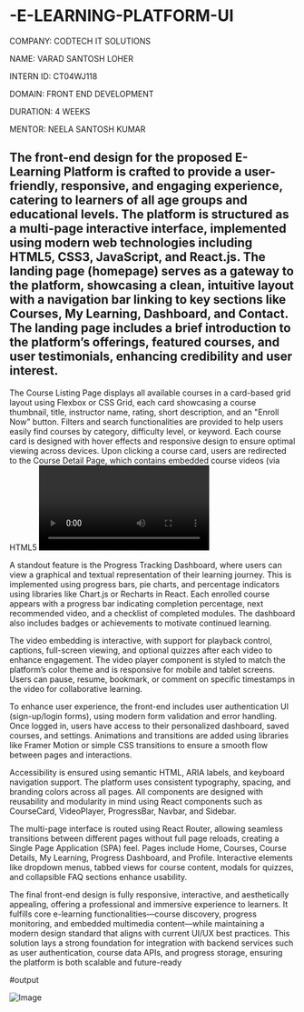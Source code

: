# -E-LEARNING-PLATFORM-UI

COMPANY: CODTECH IT SOLUTIONS

NAME: VARAD SANTOSH LOHER

INTERN ID: CT04WJ118

DOMAIN: FRONT END DEVELOPMENT

DURATION: 4 WEEKS

MENTOR: NEELA SANTOSH KUMAR

## The front-end design for the proposed E-Learning Platform is crafted to provide a user-friendly, responsive, and engaging experience, catering to learners of all age groups and educational levels. The platform is structured as a multi-page interactive interface, implemented using modern web technologies including HTML5, CSS3, JavaScript, and React.js. The landing page (homepage) serves as a gateway to the platform, showcasing a clean, intuitive layout with a navigation bar linking to key sections like Courses, My Learning, Dashboard, and Contact. The landing page includes a brief introduction to the platform’s offerings, featured courses, and user testimonials, enhancing credibility and user interest.

The Course Listing Page displays all available courses in a card-based grid layout using Flexbox or CSS Grid, each card showcasing a course thumbnail, title, instructor name, rating, short description, and an "Enroll Now" button. Filters and search functionalities are provided to help users easily find courses by category, difficulty level, or keyword. Each course card is designed with hover effects and responsive design to ensure optimal viewing across devices. Upon clicking a course card, users are redirected to the Course Detail Page, which contains embedded course videos (via HTML5 <video> tags or third-party services like YouTube or Vimeo), detailed curriculum, learning outcomes, instructor profile, and student reviews.

A standout feature is the Progress Tracking Dashboard, where users can view a graphical and textual representation of their learning journey. This is implemented using progress bars, pie charts, and percentage indicators using libraries like Chart.js or Recharts in React. Each enrolled course appears with a progress bar indicating completion percentage, next recommended video, and a checklist of completed modules. The dashboard also includes badges or achievements to motivate continued learning.

The video embedding is interactive, with support for playback control, captions, full-screen viewing, and optional quizzes after each video to enhance engagement. The video player component is styled to match the platform’s color theme and is responsive for mobile and tablet screens. Users can pause, resume, bookmark, or comment on specific timestamps in the video for collaborative learning.

To enhance user experience, the front-end includes user authentication UI (sign-up/login forms), using modern form validation and error handling. Once logged in, users have access to their personalized dashboard, saved courses, and settings. Animations and transitions are added using libraries like Framer Motion or simple CSS transitions to ensure a smooth flow between pages and interactions.

Accessibility is ensured using semantic HTML, ARIA labels, and keyboard navigation support. The platform uses consistent typography, spacing, and branding colors across all pages. All components are designed with reusability and modularity in mind using React components such as CourseCard, VideoPlayer, ProgressBar, Navbar, and Sidebar.

The multi-page interface is routed using React Router, allowing seamless transitions between different pages without full page reloads, creating a Single Page Application (SPA) feel. Pages include Home, Courses, Course Details, My Learning, Progress Dashboard, and Profile. Interactive elements like dropdown menus, tabbed views for course content, modals for quizzes, and collapsible FAQ sections enhance usability.

The final front-end design is fully responsive, interactive, and aesthetically appealing, offering a professional and immersive experience to learners. It fulfills core e-learning functionalities—course discovery, progress monitoring, and embedded multimedia content—while maintaining a modern design standard that aligns with current UI/UX best practices. This solution lays a strong foundation for integration with backend services such as user authentication, course data APIs, and progress storage, ensuring the platform is both scalable and future-ready

#output

![Image](https://github.com/user-attachments/assets/9505e914-4e7c-452c-9ad3-9e41f68da80e)
